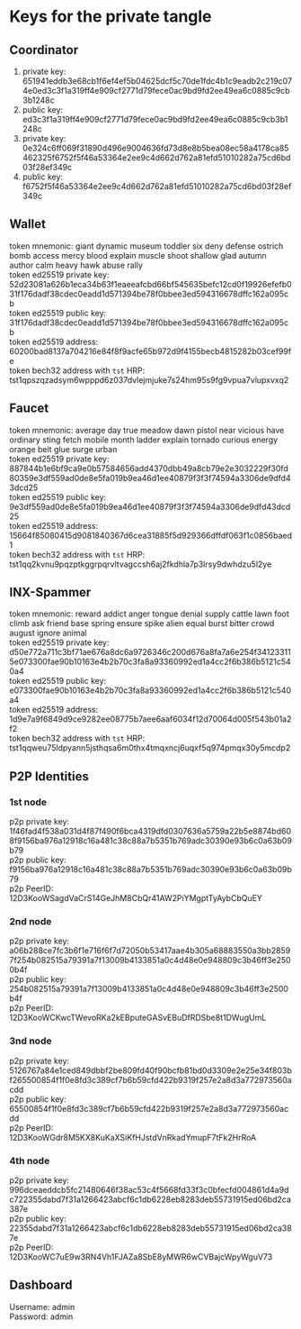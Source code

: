 # Keys for the private tangle

## Coordinator
1. private key:   651941eddb3e68cb1f6ef4ef5b04625dcf5c70de1fdc4b1c9eadb2c219c074e0ed3c3f1a319ff4e909cf2771d79fece0ac9bd9fd2ee49ea6c0885c9cb3b1248c
1. public key:    ed3c3f1a319ff4e909cf2771d79fece0ac9bd9fd2ee49ea6c0885c9cb3b1248c
2. private key:   0e324c6ff069f31890d496e9004636fd73d8e8b5bea08ec58a4178ca85462325f6752f5f46a53364e2ee9c4d662d762a81efd51010282a75cd6bd03f28ef349c
2. public key:    f6752f5f46a53364e2ee9c4d662d762a81efd51010282a75cd6bd03f28ef349c

## Wallet

token mnemonic:            giant dynamic museum toddler six deny defense ostrich bomb access mercy blood explain muscle shoot shallow glad autumn author calm heavy hawk abuse rally <br>
token ed25519 private key: 52d23081a626b1eca34b63f1eaeeafcbd66bf545635befc12cd0f19926efefb031f176dadf38cdec0eadd1d571394be78f0bbee3ed594316678dffc162a095cb <br>
token ed25519 public key:              31f176dadf38cdec0eadd1d571394be78f0bbee3ed594316678dffc162a095cb <br>
token ed25519 address:                 60200bad8137a704216e84f8f9acfe65b972d9f4155becb4815282b03cef99fe <br>
token bech32 address with `tst` HRP:   tst1qpszqzadsym6wpppd6z037dvlejmjuke7s24hm95s9fg9vpua7vlupxvxq2

## Faucet

token mnemonic:            average day true meadow dawn pistol near vicious have ordinary sting fetch mobile month ladder explain tornado curious energy orange belt glue surge urban <br>
token ed25519 private key: 887844b1e6bf9ca9e0b57584656add4370dbb49a8cb79e2e3032229f30fd80359e3df559ad0de8e5fa019b9ea46d1ee40879f3f3f74594a3306de9dfd43dcd25 <br>
token ed25519 public key:              9e3df559ad0de8e5fa019b9ea46d1ee40879f3f3f74594a3306de9dfd43dcd25 <br>
token ed25519 address:                 15664f85080415d9081840367d6cea31885f5d929366dffdf063f1c0856baed1 <br>
token bech32 address with `tst` HRP:   tst1qq2kvnu9pqzptkggrpqrvltvagccsh6aj2fkdhla7p3lrsy9dwhdzu5l2ye

## INX-Spammer

token mnemonic:            reward addict anger tongue denial supply cattle lawn foot climb ask friend base spring ensure spike alien equal burst bitter crowd august ignore animal <br>
token ed25519 private key: d50e772a711c3bf71ae676a8dc6a9726346c200d676a8fa7a6e254f341233115e073300fae90b10163e4b2b70c3fa8a93360992ed1a4cc2f6b386b5121c540a4 <br>
token ed25519 public key:              e073300fae90b10163e4b2b70c3fa8a93360992ed1a4cc2f6b386b5121c540a4 <br>
token ed25519 address:                 1d9e7a9f6849d9ce9282ee08775b7aee6aaf6034f12d70064d005f543b01a2f2 <br>
token bech32 address with `tst` HRP:   tst1qqweu75ldpyann5jsthqsa6m0thx4tmqxncj6uqxf5q974pmqx30y5mcdp2

## P2P Identities

### 1st node
p2p private key:   1f46fad4f538a031d4f87f490f6bca4319dfd0307636a5759a22b5e8874bd608f9156ba976a12918c16a481c38c88a7b5351b769adc30390e93b6c0a63b09b79 <br>
p2p public key:    f9156ba976a12918c16a481c38c88a7b5351b769adc30390e93b6c0a63b09b79 <br>
p2p PeerID:        12D3KooWSagdVaCrS14GeJhM8CbQr41AW2PiYMgptTyAybCbQuEY

### 2nd node
p2p private key:   a06b288ce7fc3b6f1e716f6f7d72050b53417aae4b305a68883550a3bb28597f254b082515a79391a7f13009b4133851a0c4d48e0e948809c3b46ff3e2500b4f <br>
p2p public key:    254b082515a79391a7f13009b4133851a0c4d48e0e948809c3b46ff3e2500b4f <br>
p2p PeerID:        12D3KooWCKwcTWevoRKa2kEBputeGASvEBuDfRDSbe8t1DWugUmL

### 3nd node
p2p private key:   5126767a84e1ced849dbbf2be809fd40f90bcfb81bd0d3309e2e25e34f803bf265500854f1f0e8fd3c389cf7b6b59cfd422b9319f257e2a8d3a772973560acdd <br>
p2p public key:    65500854f1f0e8fd3c389cf7b6b59cfd422b9319f257e2a8d3a772973560acdd <br>
p2p PeerID:        12D3KooWGdr8M5KX8KuKaXSiKfHJstdVnRkadYmupF7tFk2HrRoA

### 4th node
p2p private key:   996dceaeddcb5fc21480646f38ac53c4f5668fd33f3c0bfecfd004861d4a9dc722355dabd7f31a1266423abcf6c1db6228eb8283deb55731915ed06bd2ca387e <br>
p2p public key:    22355dabd7f31a1266423abcf6c1db6228eb8283deb55731915ed06bd2ca387e <br>
p2p PeerID:        12D3KooWC7uE9w3RN4Vh1FJAZa8SbE8yMWR6wCVBajcWpyWguV73

## Dashboard

Username: admin <br>
Password: admin

